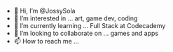 - 👋 Hi, I’m @JossySola
- 👀 I’m interested in ... art, game dev, coding
- 🌱 I’m currently learning ... Full Stack at Codecademy
- 💞️ I’m looking to collaborate on ... games and apps
- 📫 How to reach me ... 

<!---
JossySola/JossySola is a ✨ special ✨ repository because its `README.md` (this file) appears on your GitHub profile.
You can click the Preview link to take a look at your changes.
--->
